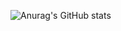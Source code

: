 ![Anurag's GitHub stats](https://github-readme-stats.vercel.app/api?username=parkdoyeon1&show_icons=true&theme=radical)
